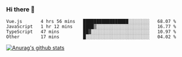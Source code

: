 ### Hi there 👋



<!--
**webB1an/webB1an** is a ✨ _special_ ✨ repository because its `README.md` (this file) appears on your GitHub profile.

Here are some ideas to get you started:

- 🔭 I’m currently working on ...
- 🌱 I’m currently learning ...
- 👯 I’m looking to collaborate on ...
- 🤔 I’m looking for help with ...
- 💬 Ask me about ...
- 📫 How to reach me: ...
- 😄 Pronouns: ...
- ⚡ Fun fact: ...
-->

<!--START_SECTION:waka-->

```text
Vue.js       4 hrs 56 mins   █████████████████░░░░░░░░   68.07 %
JavaScript   1 hr 12 mins    ████▒░░░░░░░░░░░░░░░░░░░░   16.77 %
TypeScript   47 mins         ██▓░░░░░░░░░░░░░░░░░░░░░░   10.97 %
Other        17 mins         █░░░░░░░░░░░░░░░░░░░░░░░░   04.02 %
```

<!--END_SECTION:waka-->


[![Anurag's github stats](https://github-readme-stats.vercel.app/api?username=webB1an&show_icons=true&theme=radical)](https://github.com/anuraghazra/github-readme-stats)


